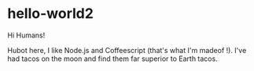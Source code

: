 # hello-world2

Hi Humans!

Hubot here, I like Node.js and Coffeescript (that's what I'm madeof !).
I've had tacos on the moon and find them far superior to Earth tacos.

